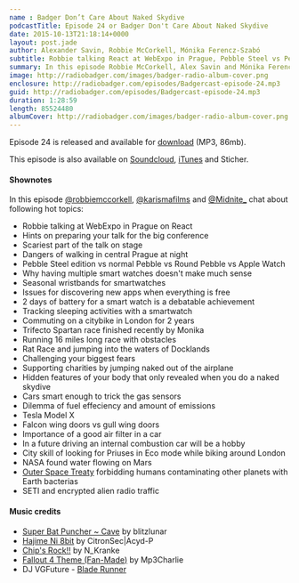 ```yaml
---
name : Badger Don’t Care About Naked Skydive
podcastTitle: Episode 24 or Badger Don't Care About Naked Skydive
date: 2015-10-13T21:18:14+0000
layout: post.jade
author: Alexander Savin, Robbie McCorkell, Mónika Ferencz-Szabó
subtitle: Robbie talking React at WebExpo in Prague, Pebble Steel vs Pebble Round, seasonal wristbands for smartwatches, commuting on a citybike in London, Spartan race trifecto, Tesla Model X release, water on Mars
summary: In this episode Robbie McCorkell, Alex Savin and Mónika Ferencz-Szabó talk about WebExpo conference in Prague, Pebble Steel vs Pebble Round, seasonal wristbands for smartwatches, commuting on a citybike in London, Spartan race trifecto, Tesla Model X release and discovery of water on Mars. For full shownotes and links check our website http://www.radiobadger.com
image: http://radiobadger.com/images/badger-radio-album-cover.png
enclosure: http://radiobadger.com/episodes/Badgercast-episode-24.mp3
guid: http://radiobadger.com/episodes/Badgercast-episode-24.mp3
duration: 1:28:59
length: 85524480
albumCover: http://radiobadger.com/images/badger-radio-album-cover.png
---
```


Episode 24 is released and available for [download](http://radiobadger.com/episodes/Badgercast-episode-24.mp3) (MP3, 86mb).

This episode is also available on [Soundcloud](https://soundcloud.com/radiobadger/radio-badger-episode-24), [iTunes](https://itunes.apple.com/gb/podcast/radio-badger-tech-podcast/id918884643?mt=2) and Sticher.

#### Shownotes

In this episode [@robbiemccorkell](https://twitter.com/robbiemccorkell), [@karismafilms](https://twitter.com/karismafilms) and [@Midnite_](https://twitter.com/Midnite_) chat about following hot topics:

* Robbie talking at WebExpo in Prague on React
* Hints on preparing your talk for the big conference
* Scariest part of the talk on stage
* Dangers of walking in central Prague at night
* Pebble Steel edition vs normal Pebble vs Round Pebble vs Apple Watch
* Why having multiple smart watches doesn't make much sense
* Seasonal wristbands for smartwatches
* Issues for discovering new apps when everything is free
* 2 days of battery for a smart watch is a debatable achievement
* Tracking sleeping activities with a smartwatch
* Commuting on a citybike in London for 2 years
* Trifecto Spartan race finished recently by Monika
* Running 16 miles long race with obstacles
* Rat Race and jumping into the waters of Docklands
* Challenging your biggest fears
* Supporting charities by jumping naked out of the airplane
* Hidden features of your body that only revealed when you do a naked skydive
* Cars smart enough to trick the gas sensors
* Dilemma of fuel effeciency and amount of emissions
* Tesla Model X
* Falcon wing doors vs gull wing doors
* Importance of a good air filter in a car
* In a future driving an internal combustion car will be a hobby
* City skill of looking for Priuses in Eco mode while biking around London
* NASA found water flowing on Mars
* [Outer Space Treaty](http://www.sciencealert.com/here-s-why-nasa-s-mars-rovers-are-banned-from-investigating-that-liquid-water) forbidding humans contaminating other planets with Earth bacterias
* SETI and encrypted alien radio traffic


#### Music credits

* [Super Bat Puncher ~ Cave](https://soundcloud.com/blitzlunar/super-bat-puncher-cave) by blitzlunar
* [Hajime Ni 8bit](https://soundcloud.com/citronsec/hajime-ni-8bit) by CitronSec|Acyd-P
* [Chip's Rock!!](https://soundcloud.com/n_kranke/chips-rock) by N_Kranke
* [Fallout 4 Theme (Fan-Made)](https://soundcloud.com/mp3charlie/fallout4) by Mp3Charlie
* DJ VGFuture - [Blade Runner](https://soundcloud.com/djvgfuture/dj-vgfuture-blade-runner)

